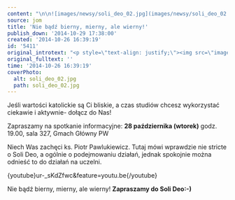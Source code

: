 ```yaml
---
content: "\n\n![images/newsy/soli_deo_02.jpg](images/newsy/soli_deo_02.jpg)Jeśli wartości katolickie są Ci bliskie, a czas studiów chcesz wykorzystać ciekawie i aktywnie- dołącz do Nas!\n\r\n\nZapraszamy na spotkanie informacyjne:\n**28 października (wtorek)**\ngodz. 19.00, sala 327, \nGmach Główny PW\n\r\n\nNiech Was zachęci ks. Piotr Pawlukiewicz. Tutaj mówi wprawdzie nie stricte o Soli Deo, a ogólnie o podejmowaniu działań, jednak spokojnie można odnieść to do działań na uczelni.\n\n{youtube}ur-_sKdZfwc&feature=youtu.be{/youtube}\_\n\nNie bądź bierny, mierny, ale wierny! **Zapraszamy do Soli Deo:-)**\n"
source: jom
title: 'Nie bądź bierny, mierny, ale wierny!'
publish_down: '2014-10-29 17:38:00'
created: '2014-10-26 16:39:19'
id: '5411'
original_introtext: "<p style=\"text-align: justify;\"><img src=\"images/newsy/soli_deo_02.jpg\" border=\"0\" width=\"250\" height=\"171\" style=\"float: left; border: 0; margin-left: 10px; margin-right: 10px; margin-top: 4px; margin-bottom: 4px;\" />Jeśli wartości katolickie są Ci bliskie, a czas studiów chcesz wykorzystać ciekawie i aktywnie- dołącz do Nas!<br /><br /></p>\r\n<p style=\"text-align: left;\">Zapraszamy na spotkanie informacyjne:<br /><strong>28 października (wtorek)</strong><br />godz. 19.00, sala 327, <br />Gmach Główny PW<br /><br /></p>\r\n<p style=\"text-align: justify;\">Niech Was zachęci ks. Piotr Pawlukiewicz. Tutaj mówi wprawdzie nie stricte o Soli Deo, a ogólnie o podejmowaniu działań, jednak spokojnie można odnieść to do działań na uczelni.<br /><br />{youtube}ur-_sKdZfwc&amp;feature=youtu.be{/youtube}\_<br /><br />Nie bądź bierny, mierny, ale wierny! <strong>Zapraszamy do Soli Deo:-)</strong></p>"
original_fulltext: ''
time: '2014-10-26 16:39:19'
coverPhoto:
  alt: soli_deo_02.jpg
  path: soli_deo_02.jpg
---
```

Jeśli wartości katolickie są Ci bliskie, a czas studiów chcesz wykorzystać ciekawie i aktywnie- dołącz do Nas!


Zapraszamy na spotkanie informacyjne:
**28 października (wtorek)**
godz. 19.00, sala 327, 
Gmach Główny PW


Niech Was zachęci ks. Piotr Pawlukiewicz. Tutaj mówi wprawdzie nie stricte o Soli Deo, a ogólnie o podejmowaniu działań, jednak spokojnie można odnieść to do działań na uczelni.

{youtube}ur-_sKdZfwc&feature=youtu.be{/youtube} 

Nie bądź bierny, mierny, ale wierny! **Zapraszamy do Soli Deo:-)**


<!--{{json:{"created_date":"2014-10-26 16:39:19","publish_down":"2014-10-29 17:38:00","id":"5411"}}}-->